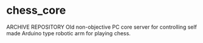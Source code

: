 # chess_core
ARCHIVE REPOSITORY
Old non-objective PC core server for controlling self made Arduino type robotic arm for playing chess.
